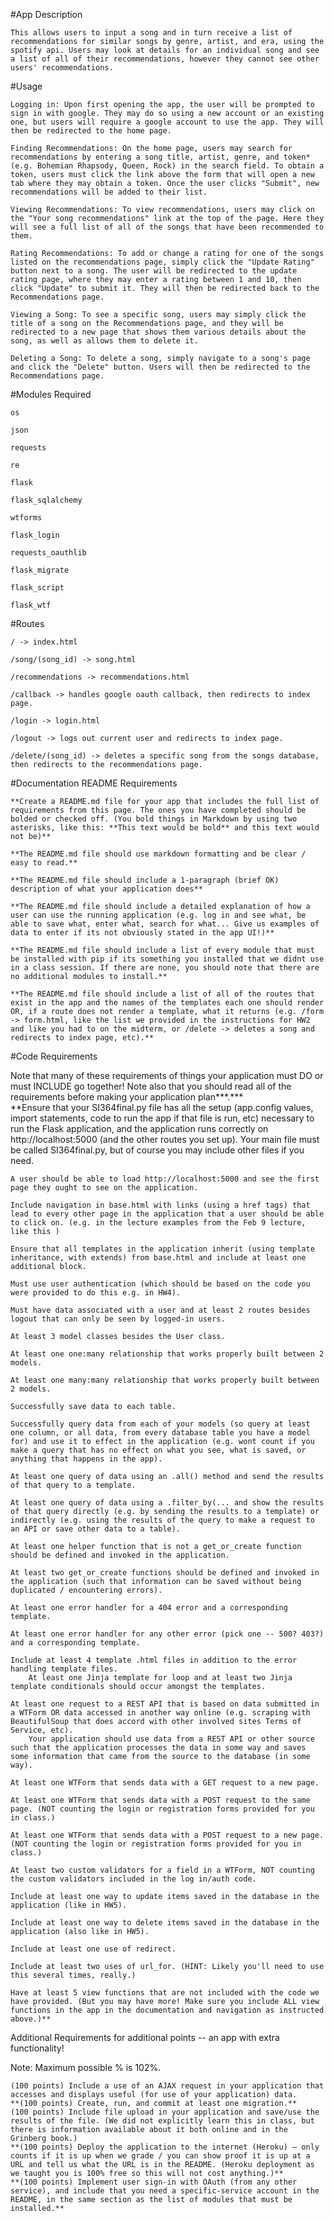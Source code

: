 #App Description

    This allows users to input a song and in turn receive a list of recommendations for similar songs by genre, artist, and era, using the spotify api. Users may look at details for an individual song and see a list of all of their recommendations, however they cannot see other users' recommendations.

#Usage

    Logging in: Upon first opening the app, the user will be prompted to sign in with google. They may do so using a new account or an existing one, but users will require a google account to use the app. They will then be redirected to the home page.

    Finding Recommendations: On the home page, users may search for recommendations by entering a song title, artist, genre, and token* (e.g. Bohemian Rhapsody, Queen, Rock) in the search field. To obtain a token, users must click the link above the form that will open a new tab where they may obtain a token. Once the user clicks "Submit", new recommendations will be added to their list.

    Viewing Recommendations: To view recommendations, users may click on the "Your song recommendations" link at the top of the page. Here they will see a full list of all of the songs that have been recommended to them.

    Rating Recommendations: To add or change a rating for one of the songs listed on the recommendations page, simply click the "Update Rating" button next to a song. The user will be redirected to the update rating page, where they may enter a rating between 1 and 10, then click "Update" to submit it. They will then be redirected back to the Recommendations page.

    Viewing a Song: To see a specific song, users may simply click the title of a song on the Recommendations page, and they will be redirected to a new page that shows them various details about the song, as well as allows them to delete it.

    Deleting a Song: To delete a song, simply navigate to a song's page and click the "Delete" button. Users will then be redirected to the Recommendations page.


#Modules Required

    os

    json

    requests

    re

    flask

    flask_sqlalchemy

    wtforms

    flask_login
    
    requests_oauthlib

    flask_migrate

    flask_script

    flask_wtf

#Routes

    / -> index.html

    /song/(song_id) -> song.html

    /recommendations -> recommendations.html

    /callback -> handles google oauth callback, then redirects to index page.

    /login -> login.html

    /logout -> logs out current user and redirects to index page.

    /delete/(song_id) -> deletes a specific song from the songs database, then redirects to the recommendations page.
#Documentation README Requirements

    **Create a README.md file for your app that includes the full list of requirements from this page. The ones you have completed should be bolded or checked off. (You bold things in Markdown by using two asterisks, like this: **This text would be bold** and this text would not be)**

    **The README.md file should use markdown formatting and be clear / easy to read.**

    **The README.md file should include a 1-paragraph (brief OK) description of what your application does**

    **The README.md file should include a detailed explanation of how a user can use the running application (e.g. log in and see what, be able to save what, enter what, search for what... Give us examples of data to enter if its not obviously stated in the app UI!)**

    **The README.md file should include a list of every module that must be installed with pip if its something you installed that we didnt use in a class session. If there are none, you should note that there are no additional modules to install.**

    **The README.md file should include a list of all of the routes that exist in the app and the names of the templates each one should render OR, if a route does not render a template, what it returns (e.g. /form -> form.html, like the list we provided in the instructions for HW2 and like you had to on the midterm, or /delete -> deletes a song and redirects to index page, etc).**

#Code Requirements

Note that many of these requirements of things your application must DO or must INCLUDE go together! Note also that you should read all of the requirements before making your application plan***.***   
    **Ensure that your SI364final.py file has all the setup (app.config values, import statements, code to run the app if that file is run, etc) necessary to run the Flask application, and the application runs correctly on http://localhost:5000 (and the other routes you set up). Your main file must be called SI364final.py, but of course you may include other files if you need.

    A user should be able to load http://localhost:5000 and see the first page they ought to see on the application.

    Include navigation in base.html with links (using a href tags) that lead to every other page in the application that a user should be able to click on. (e.g. in the lecture examples from the Feb 9 lecture, like this )

    Ensure that all templates in the application inherit (using template inheritance, with extends) from base.html and include at least one additional block.

    Must use user authentication (which should be based on the code you were provided to do this e.g. in HW4).

    Must have data associated with a user and at least 2 routes besides logout that can only be seen by logged-in users.

    At least 3 model classes besides the User class.

    At least one one:many relationship that works properly built between 2 models.

    At least one many:many relationship that works properly built between 2 models.

    Successfully save data to each table.

    Successfully query data from each of your models (so query at least one column, or all data, from every database table you have a model for) and use it to effect in the application (e.g. wont count if you make a query that has no effect on what you see, what is saved, or anything that happens in the app).

    At least one query of data using an .all() method and send the results of that query to a template.

    At least one query of data using a .filter_by(... and show the results of that query directly (e.g. by sending the results to a template) or indirectly (e.g. using the results of the query to make a request to an API or save other data to a table).

    At least one helper function that is not a get_or_create function should be defined and invoked in the application.

    At least two get_or_create functions should be defined and invoked in the application (such that information can be saved without being duplicated / encountering errors).

    At least one error handler for a 404 error and a corresponding template.

    At least one error handler for any other error (pick one -- 500? 403?) and a corresponding template.

    Include at least 4 template .html files in addition to the error handling template files.
        At least one Jinja template for loop and at least two Jinja template conditionals should occur amongst the templates.

    At least one request to a REST API that is based on data submitted in a WTForm OR data accessed in another way online (e.g. scraping with BeautifulSoup that does accord with other involved sites Terms of Service, etc).
        Your application should use data from a REST API or other source such that the application processes the data in some way and saves some information that came from the source to the database (in some way).

    At least one WTForm that sends data with a GET request to a new page.

    At least one WTForm that sends data with a POST request to the same page. (NOT counting the login or registration forms provided for you in class.)

    At least one WTForm that sends data with a POST request to a new page. (NOT counting the login or registration forms provided for you in class.)

    At least two custom validators for a field in a WTForm, NOT counting the custom validators included in the log in/auth code.

    Include at least one way to update items saved in the database in the application (like in HW5).

    Include at least one way to delete items saved in the database in the application (also like in HW5).

    Include at least one use of redirect.

    Include at least two uses of url_for. (HINT: Likely you'll need to use this several times, really.)

    Have at least 5 view functions that are not included with the code we have provided. (But you may have more! Make sure you include ALL view functions in the app in the documentation and navigation as instructed above.)**

Additional Requirements for additional points -- an app with extra functionality!

Note: Maximum possible % is 102%.

    (100 points) Include a use of an AJAX request in your application that accesses and displays useful (for use of your application) data.
    **(100 points) Create, run, and commit at least one migration.**
    (100 points) Include file upload in your application and save/use the results of the file. (We did not explicitly learn this in class, but there is information available about it both online and in the Grinberg book.)
    **(100 points) Deploy the application to the internet (Heroku) — only counts if it is up when we grade / you can show proof it is up at a URL and tell us what the URL is in the README. (Heroku deployment as we taught you is 100% free so this will not cost anything.)**
    **(100 points) Implement user sign-in with OAuth (from any other service), and include that you need a specific-service account in the README, in the same section as the list of modules that must be installed.**
